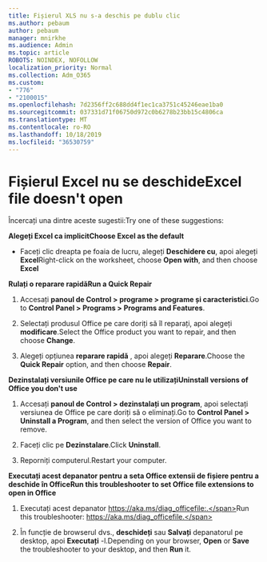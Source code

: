 ```yaml
---
title: Fișierul XLS nu s-a deschis pe dublu clic
ms.author: pebaum
author: pebaum
manager: mnirkhe
ms.audience: Admin
ms.topic: article
ROBOTS: NOINDEX, NOFOLLOW
localization_priority: Normal
ms.collection: Adm_O365
ms.custom:
- "776"
- "2100015"
ms.openlocfilehash: 7d2356ff2c688dd4f1ec1ca3751c45246eae1ba0
ms.sourcegitcommit: 037331d71f06750d972c0b6278b23bb15c4806ca
ms.translationtype: MT
ms.contentlocale: ro-RO
ms.lasthandoff: 10/18/2019
ms.locfileid: "36530759"
---
```

# <a name="excel-file-doesnt-open"></a><span data-ttu-id="b495e-102">Fișierul Excel nu se deschide</span><span class="sxs-lookup"><span data-stu-id="b495e-102">Excel file doesn't open</span></span>

<span data-ttu-id="b495e-103">Încercați una dintre aceste sugestii:</span><span class="sxs-lookup"><span data-stu-id="b495e-103">Try one of these suggestions:</span></span>

<span data-ttu-id="b495e-104">**Alegeți Excel ca implicit**</span><span class="sxs-lookup"><span data-stu-id="b495e-104">**Choose Excel as the default**</span></span>

* <span data-ttu-id="b495e-105">Faceți clic dreapta pe foaia de lucru, alegeți **Deschidere cu**, apoi alegeți **Excel**</span><span class="sxs-lookup"><span data-stu-id="b495e-105">Right-click on the worksheet, choose **Open with**, and then choose **Excel**</span></span>

<span data-ttu-id="b495e-106">**Rulați o reparare rapidă**</span><span class="sxs-lookup"><span data-stu-id="b495e-106">**Run a Quick Repair**</span></span>

1. <span data-ttu-id="b495e-107">Accesați **panoul de Control > programe > programe și caracteristici**.</span><span class="sxs-lookup"><span data-stu-id="b495e-107">Go to **Control Panel > Programs > Programs and Features**.</span></span>

2. <span data-ttu-id="b495e-108">Selectați produsul Office pe care doriți să îl reparați, apoi alegeți **modificare**.</span><span class="sxs-lookup"><span data-stu-id="b495e-108">Select the Office product you want to repair, and then choose **Change**.</span></span>

3. <span data-ttu-id="b495e-109">Alegeți opțiunea **reparare rapidă** , apoi alegeți **Reparare**.</span><span class="sxs-lookup"><span data-stu-id="b495e-109">Choose the **Quick Repair** option, and then choose **Repair**.</span></span>

<span data-ttu-id="b495e-110">**Dezinstalați versiunile Office pe care nu le utilizați**</span><span class="sxs-lookup"><span data-stu-id="b495e-110">**Uninstall versions of Office you don't use**</span></span>

1. <span data-ttu-id="b495e-111">Accesați **panoul de Control > dezinstalați un program**, apoi selectați versiunea de Office pe care doriți să o eliminați.</span><span class="sxs-lookup"><span data-stu-id="b495e-111">Go to **Control Panel > Uninstall a Program**, and then select the version of Office you want to remove.</span></span>

2. <span data-ttu-id="b495e-112">Faceți clic pe **Dezinstalare**.</span><span class="sxs-lookup"><span data-stu-id="b495e-112">Click **Uninstall**.</span></span>

3. <span data-ttu-id="b495e-113">Reporniți computerul.</span><span class="sxs-lookup"><span data-stu-id="b495e-113">Restart your computer.</span></span>

<span data-ttu-id="b495e-114">**Executați acest depanator pentru a seta Office extensii de fișiere pentru a deschide în Office**</span><span class="sxs-lookup"><span data-stu-id="b495e-114">**Run this troubleshooter to set Office file extensions to open in Office**</span></span>

1. <span data-ttu-id="b495e-115">Executați acest depanator https://aka.ms/diag_officefile:.</span><span class="sxs-lookup"><span data-stu-id="b495e-115">Run this troubleshooter: https://aka.ms/diag_officefile.</span></span>

2. <span data-ttu-id="b495e-116">În funcție de browserul dvs., **deschideți** sau **Salvați** depanatorul pe desktop, apoi **Executați** -l.</span><span class="sxs-lookup"><span data-stu-id="b495e-116">Depending on your browser, **Open** or **Save** the troubleshooter to your desktop, and then **Run** it.</span></span>
